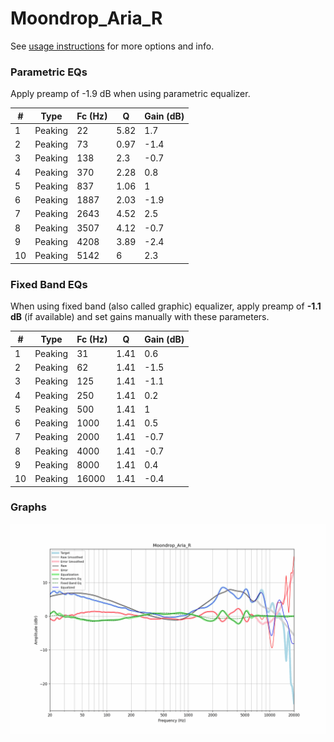 # Moondrop_Aria_R
See [usage instructions](https://github.com/jaakkopasanen/AutoEq#usage) for more options and info.

### Parametric EQs
Apply preamp of -1.9 dB when using parametric equalizer.

|   # | Type    |   Fc (Hz) |    Q |   Gain (dB) |
|-----|---------|-----------|------|-------------|
|   1 | Peaking |        22 | 5.82 |         1.7 |
|   2 | Peaking |        73 | 0.97 |        -1.4 |
|   3 | Peaking |       138 | 2.3  |        -0.7 |
|   4 | Peaking |       370 | 2.28 |         0.8 |
|   5 | Peaking |       837 | 1.06 |         1   |
|   6 | Peaking |      1887 | 2.03 |        -1.9 |
|   7 | Peaking |      2643 | 4.52 |         2.5 |
|   8 | Peaking |      3507 | 4.12 |        -0.7 |
|   9 | Peaking |      4208 | 3.89 |        -2.4 |
|  10 | Peaking |      5142 | 6    |         2.3 |

### Fixed Band EQs
When using fixed band (also called graphic) equalizer, apply preamp of **-1.1 dB** (if available) and set gains manually with these parameters.

|   # | Type    |   Fc (Hz) |    Q |   Gain (dB) |
|-----|---------|-----------|------|-------------|
|   1 | Peaking |        31 | 1.41 |         0.6 |
|   2 | Peaking |        62 | 1.41 |        -1.5 |
|   3 | Peaking |       125 | 1.41 |        -1.1 |
|   4 | Peaking |       250 | 1.41 |         0.2 |
|   5 | Peaking |       500 | 1.41 |         1   |
|   6 | Peaking |      1000 | 1.41 |         0.5 |
|   7 | Peaking |      2000 | 1.41 |        -0.7 |
|   8 | Peaking |      4000 | 1.41 |        -0.7 |
|   9 | Peaking |      8000 | 1.41 |         0.4 |
|  10 | Peaking |     16000 | 1.41 |        -0.4 |

### Graphs
![](./Moondrop_Aria_R.png)
